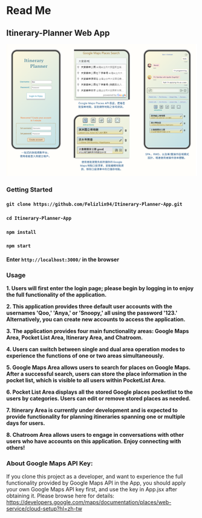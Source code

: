 # Read Me


## Itinerary-Planner Web App
![image](https://github.com/Felizlin94/Itinerary-Planner-App/blob/main/Project%20screenshot.png)

### Getting Started

#### `git clone https://github.com/Felizlin94/Itinerary-Planner-App.git`

#### `cd Itinerary-Planner-App`

#### `npm install`

#### `npm start`

#### Enter `http://localhost:3000/` in the browser

### Usage
**1. Users will first enter the login page; please begin by logging in to enjoy the full functionality of the application.**

**2. This application provides three default user accounts with the usernames 'Qoo,' 'Anya,' or 'Snoopy,' all using the password '123.' Alternatively, you can create new accounts to access the application.**

**3. The application provides four main functionality areas: Google Maps Area, Pocket List Area, Itinerary Area, and Chatroom.**

**4. Users can switch between single and dual area operation modes to experience the functions of one or two areas simultaneously.**

**5. Google Maps Area allows users to search for places on Google Maps. After a successful search, users can store the place information in the pocket list, which is visible to all users within PocketList Area.**

**6. Pocket List Area displays all the stored Google places pocketlist to the users by categories. Users can edit or remove stored places as needed.**

**7. Itinerary Area is currently under development and is expected to provide functionality for planning itineraries spanning one or multiple days for users.**

**8. Chatroom Area allows users to engage in conversations with other users who have accounts on this application. Enjoy connecting with others!**


### About Google Maps API Key:
If you clone this project as a developer, and want to experience the full functionality provided by Google Maps API in the App, you should apply your own Google Maps API key first, and use the key in App.jsx after obtaining it.
Please browse here for details: 
https://developers.google.com/maps/documentation/places/web-service/cloud-setup?hl=zh-tw
